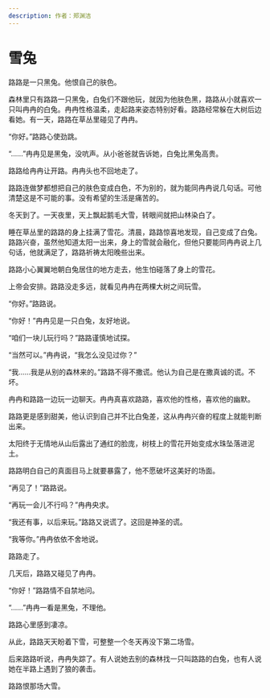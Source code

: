 ```yaml
---
description: 作者：郑渊洁
---
```


# 雪兔

&#x20;       路路是一只黑兔。他恨自己的肤色。

&#x20;       森林里只有路路一只黑兔，白兔们不跟他玩，就因为他肤色黑，路路从小就喜欢一只叫冉冉的白兔。冉冉性格温柔，走起路来姿态特别好看。路路经常躲在大树后边看她。有一天，路路在草丛里碰见了冉冉。

&#x20;       “你好。”路路心使劲跳。

&#x20;       “……”冉冉见是黑兔，没吭声。从小爸爸就告诉她，白兔比黑兔高贵。

&#x20;       路路给冉冉让开路。冉冉头也不回地走了。

&#x20;       路路连做梦都想把自己的肤色变成白色，不为别的，就为能同冉冉说几句话。可他清楚这是不可能的事。没有希望的生活是痛苦的。

&#x20;       冬天到了。一天夜里，天上飘起鹅毛大雪，转眼间就把山林染白了。

&#x20;       睡在草丛里的路路的身上挂满了雪花。清晨，路路惊喜地发现，自己变成了白兔。路路兴奋，虽然他知道太阳一出来，身上的雪就会融化，但他只要能同冉冉说上几句话，他就满足了，路路祈祷太阳晚些出来。

&#x20;       路路小心翼翼地朝白兔居住的地方走去，他生怕碰落了身上的雪花。

&#x20;       上帝会安排。路路没走多远，就看见冉冉在两棵大树之间玩雪。

&#x20;       “你好。”路路说。

&#x20;       “你好！”冉冉见是一只白兔，友好地说。

&#x20;       “咱们一块儿玩行吗？”路路谨慎地试探。

&#x20;       “当然可以。”冉冉说，“我怎么没见过你？”

&#x20;       “我……我是从别的森林来的。”路路不得不撒谎。他认为自己是在撒真诚的谎。不坏。

&#x20;       冉冉和路路一边玩一边聊天。冉冉真喜欢路路，喜欢他的性格，喜欢他的幽默。

&#x20;       路路更是感到甜美，他认识到自己并不比白兔差，这从冉冉兴奋的程度上就能判断出来。

&#x20;       太阳终于无情地从山后露出了通红的脸庞，树枝上的雪花开始变成水珠坠落进泥土。

&#x20;       路路明白自己的真面目马上就要暴露了，他不愿破坏这美好的场面。

&#x20;       “再见了！”路路说。

&#x20;       “再玩一会儿不行吗？”冉冉央求。

&#x20;       “我还有事，以后来玩。”路路又说谎了。这回是神圣的谎。

&#x20;       “我等你。”冉冉依依不舍地说。

&#x20;       路路走了。

&#x20;       几天后，路路又碰见了冉冉。

&#x20;       “你好！”路路情不自禁地问。

&#x20;       “……”冉冉一看是黑兔，不理他。

&#x20;       路路心里感到凄凉。

&#x20;       从此，路路天天盼着下雪，可整整一个冬天再没下第二场雪。

&#x20;       后来路路听说，冉冉失踪了。有人说她去别的森林找一只叫路路的白兔，也有人说她在半路上遇到了狼的袭击。

&#x20;       路路恨那场大雪。
